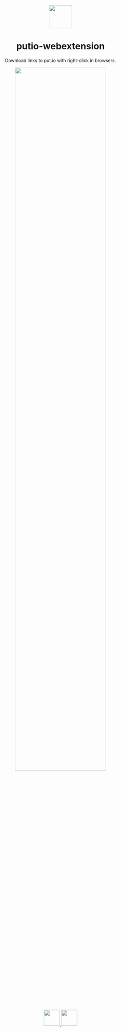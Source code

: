 <div align="center">
   <p>
      <img src="https://static.put.io/avatar/putio-boncuk.png" width="72">
   </p>
   <h1>putio-webextension</h1>
   <p>
      Download links to put.io with right-click in browsers.
   </p>
  
  <img src="./screenshots/usage.gif" width="75%"><br>
  
   <p>
      <a href="https://chrome.google.com/webstore/detail/putio/gmlaklldebhgnhfoppklejnjcmndcehf">
      <img src="https://static.put.io/store-badges/chrome.png" height="50px" width="auto">
      </a>
      <a href="https://addons.mozilla.org/en-US/firefox/addon/put-io">
      <img src="https://static.put.io/store-badges/firefox.png" height="50px" width="auto">
      </a>
   </p>
</div>
